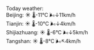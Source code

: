 Today weather:  
Beijing: ☀️   🌡️-11°C 🌬️↓11km/h  
Tianjin: ☀️   🌡️-10°C 🌬️↓4km/h  
Shijiazhuang: ☀️   🌡️-6°C 🌬️↓5km/h  
Tangshan: ☀️   🌡️-8°C 🌬️↖4km/h  
